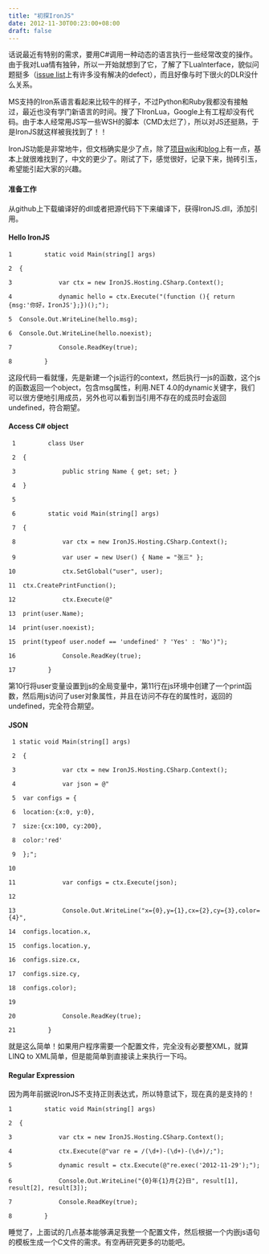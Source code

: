 ```yaml
---
title: "初探IronJS"
date: 2012-11-30T00:23:00+08:00
draft: false
---
```


话说最近有特别的需求，要用C#调用一种动态的语言执行一些经常改变的操作。由于我对Lua情有独钟，所以一开始就想到了它，了解了下LuaInterface，貌似问题挺多（[issue list](https://code.google.com/p/luainterface/issues/list)上有许多没有解决的defect），而且好像与时下很火的DLR没什么关系。


MS支持的Iron系语言看起来比较牛的样子，不过Python和Ruby我都没有接触过，最近也没有学门新语言的时间。搜了下IronLua，Google上有工程却没有代码。由于本人经常用JS写一些WSH的脚本（CMD太烂了），所以对JS还挺熟，于是IronJS就这样被我找到了！！


IronJS功能是非常地牛，但文档确实是少了点，除了[项目wiki](https://github.com/fholm/IronJS/wiki)和[blog](http://ironjs.wordpress.com/)上有一点，基本上就很难找到了，中文的更少了。刚试了下，感觉很好，记录下来，抛砖引玉，希望能引起大家的兴趣。


#### 准备工作


从github上下载编译好的dll或者把源代码下下来编译下，获得IronJS.dll，添加引用。


#### Hello IronJS




```
1         static void Main(string[] args)
2  {
3             var ctx = new IronJS.Hosting.CSharp.Context();
4             dynamic hello = ctx.Execute("(function (){ return {msg:'你好，IronJS'};})();");
5  Console.Out.WriteLine(hello.msg);
6  Console.Out.WriteLine(hello.noexist);
7             Console.ReadKey(true);
8         }
```


这段代码一看就懂，先是新建一个js运行的context，然后执行一js的函数，这个js的函数返回一个object，包含msg属性，利用.NET 4.0的dynamic关键字，我们可以很方便地引用成员，另外也可以看到当引用不存在的成员时会返回undefined，符合期望。


#### Access C# object




```
 1         class User
 2  {
 3             public string Name { get; set; }
 4  }
 5 
 6         static void Main(string[] args)
 7  {
 8             var ctx = new IronJS.Hosting.CSharp.Context();
 9             var user = new User() { Name = "张三" };
10             ctx.SetGlobal("user", user);
11  ctx.CreatePrintFunction();
12             ctx.Execute(@"
13  print(user.Name);
14  print(user.noexist);
15  print(typeof user.nodef == 'undefined' ? 'Yes' : 'No')");
16             Console.ReadKey(true);
17         }
```


第10行将user变量设置到js的全局变量中，第11行在js环境中创建了一个print函数，然后用js访问了user对象属性，并且在访问不存在的属性时，返回的undefined，完全符合期望。


#### JSON




```
 1 static void Main(string[] args)
 2  {
 3             var ctx = new IronJS.Hosting.CSharp.Context();
 4             var json = @"
 5  var configs = { 
 6  location:{x:0, y:0}, 
 7  size:{cx:100, cy:200},
 8  color:'red'
 9  };";
10 
11             var configs = ctx.Execute(json);
12 
13             Console.Out.WriteLine("x={0},y={1},cx={2},cy={3},color={4}",
14  configs.location.x,
15  configs.location.y,
16  configs.size.cx,
17  configs.size.cy,
18  configs.color);
19 
20             Console.ReadKey(true);
21         }
```


就是这么简单！如果用户程序需要一个配置文件，完全没有必要整XML，就算LINQ to XML简单，但是能简单到直接读上来执行一下吗。


#### Regular Expression


因为两年前据说IronJS不支持正则表达式，所以特意试下，现在真的是支持的！




```
1         static void Main(string[] args)
2  {
3             var ctx = new IronJS.Hosting.CSharp.Context();
4             ctx.Execute(@"var re = /(\d+)-(\d+)-(\d+)/;");
5             dynamic result = ctx.Execute(@"re.exec('2012-11-29');"); 
6             Console.Out.WriteLine("{0}年{1}月{2}日", result[1], result[2], result[3]);
7             Console.ReadKey(true);
8         }
```


睡觉了，上面试的几点基本能够满足我整一个配置文件，然后根据一个内嵌js语句的模板生成一个C文件的需求。有空再研究更多的功能吧。


